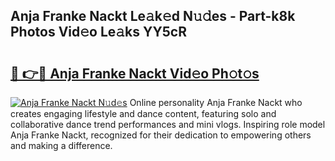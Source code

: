 ## Anja Franke Nackt Le𝚊k𝚎d N𝚞𝚍es - Part-k8k Photos Vid𝚎o Le𝚊ks YY5cR

# <h2><a href="http://fbau4rk.evod.top/?m=Anja+Franke+Nackt">🔗 👉🔴 Anja Franke Nackt Vid𝚎o Ph𝚘t𝚘s</a></h2>

[![Anja Franke Nackt N𝚞d𝚎s](https://i.imgur.com/8V9OHl7.gif)](http://fbau4rk.evod.top/?m=Anja+Franke+Nackt)
Online personality Anja Franke Nackt who creates engaging lifestyle and dance content, featuring solo and collaborative dance trend performances and mini vlogs. Inspiring role model Anja Franke Nackt, recognized for their dedication to empowering others and making a difference. 
